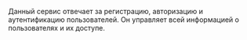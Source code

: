 Данный сервис отвечает за регистрацию, авторизацию и аутентификацию пользователей. Он управляет всей информацией о пользователях и их доступе.
